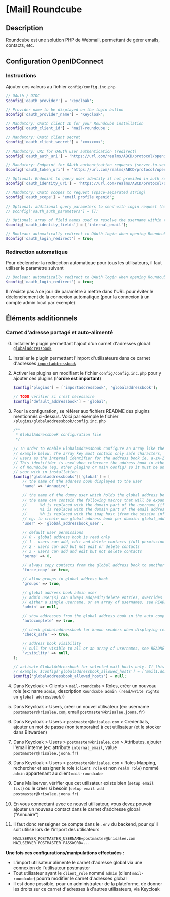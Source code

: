 # [Mail] Roundcube

## Description

Roundcube est une solution PHP de Webmail, permettant de gérer emails, contacts, etc.

## Configuration OpenIDConnect

### Instructions

Ajouter ces valeurs au fichier `config/config.inc.php`
```php
// OAuth / OIDC
$config['oauth_provider'] = 'keycloak';

// Provider name to be displayed on the login button
$config['oauth_provider_name'] = 'Keycloak';

// Mandatory: OAuth client ID for your Roundcube installation
$config['oauth_client_id'] = 'mail-roundcube';

// Mandatory: OAuth client secret
$config['oauth_client_secret'] = 'xxxxxxxx';

// Mandatory: URI for OAuth user authentication (redirect)
$config['oauth_auth_uri'] = 'https://url.com/realms/ABCD/protocol/openid-connect/auth';

// Mandatory: Endpoint for OAuth authentication requests (server-to-server)
$config['oauth_token_uri'] = 'https://url.com/realms/ABCD/protocol/openid-connect/token';

// Optional: Endpoint to query user identity if not provided in auth response
$config['oauth_identity_uri'] = 'https://url.com/realms/ABCD/protocol/openid-connect/userinfo';

// Mandatory: OAuth scopes to request (space-separated string)
$config['oauth_scope'] = 'email profile openid';

// Optional: additional query parameters to send with login request (hash array)
// $config['oauth_auth_parameters'] = [];

// Optional: array of field names used to resolve the username within the identity information
$config['oauth_identity_fields'] = ['internal_email'];

// Boolean: automatically redirect to OAuth login when opening Roundcube without a valid session
$config['oauth_login_redirect'] = true;
```

### Redirection automatique

Pour déclencher la redirection automatique pour tous les utilisateurs, il faut utiliser le paramètre suivant
```php
// Boolean: automatically redirect to OAuth login when opening Roundcube without a valid session
$config['oauth_login_redirect'] = true;
```

Il n'existe pas à ce jour de paramètre à mettre dans l'URL pour éviter le déclenchement de la connexion automatique (pour la connexion à un compte admin local par exemple)

## Éléments additionnels

### **Carnet d'adresse partagé et auto-alimenté**

0. Installer le plugin permettant l'ajout d'un carnet d'adresses global [`globaladdressbook`](https://github.com/johndoh/roundcube-globaladdressbook)
0. Installer le plugin permettant l'import d'utilisateurs dans ce carnet d'adresses [`importaddressbook`](https://github.com/ApitechFR/roundcube-importaddressbook)
0. Activer les plugins en modifiant le fichier `config/config.inc.php` pour y ajouter ces plugins (**l'ordre est important**)
    ```php
    $config['plugins'] = ['importaddressbook', 'globaladdressbook'];

    // TODO vérifier si c'est nécessaire
    $config['default_addressbook'] = 'global';
    ```
0. Pour la configuration, se référer aux fichiers README des plugins mentionnés ci-dessus. Voici par exemple le fichier `/plugins/globaladdressbook/config.inc.php`
    ```php
    /**
     * GlobalAddressbook configuration file
     */

    // In order to enable GlobalAddressbook configure an array like the global
    // example below. The array key must contain only safe characters, this will be
    // users as the internal identifier for the address book ie. a-zA-Z0-9_
    // This identifider is used when reference the address book in other parts
    // of Roundcube (eg. other plugins or main config) so it must be unique within
    // your with in installation.
    $config['globaladdressbooks']['global'] = [
        // the name of the address book displayed to the user
        'name' => 'Annuaire',

        // the name of the dummy user which holds the global address book, if the user does not exist it will be created
        // the name can contain the following macros that will be expanded as follows:
        //      %d is replaced with the domain part of the username (if the username is an email address or default mail domain if not)
        //      %i is replaced with the domain part of the email address from the user's default identity
        //      %h is replaced with the imap host (from the session info)
        // eg. to create one global address book per domain: global_addressbook@%d
        'user' => 'global_addressbook_user',

        // default user permissions
        // 0 - global address book is read only
        // 1 - users can add, edit and delete contacts (full permissions)
        // 2 - users can add but not edit or delete contacts
        // 3 - users can add and edit but not delete contacts
        'perms' => 0,

        // always copy contacts from the global address book to another address book, never move
        'force_copy' => true,

        // allow groups in global address book
        'groups' => true,

        // global address book admin user
        // admin user(s) can always add/edit/delete entries, overrides readonly
        // either a single username, or an array of usernames, see README for more info
        'admin' => null,

        // show addresses from the global address book in the auto complete menu when composing an email
        'autocomplete' => true,

        // check globaladdressbook for known senders when displaying remote inline images
        'check_safe' => true,

        // address book visibility
        // null for visible to all or an array of usernames, see README for more info
        'visibility' => null,
    ];

    // activate GlobalAddressbook for selected mail hosts only. If this is not set all mail hosts are allowed.
    // example: $config['globaladdressbook_allowed_hosts'] = ['mail1.domain.tld', 'mail2.domain.tld'];
    $config['globaladdressbook_allowed_hosts'] = null;
    ```

0. Dans Keycloak > Clients > `mail-roundcube` > Roles, créer un nouveau role (ex: name `admin`, description `Roundcube admin (read/write rights on global addressbook)`)
0. Dans Keycloak > Users, créer un nouvel utilisateur (ex: username `postmaster@krisalee.com`, email `postmaster@krisalee.joona.fr`)
0. Dans Keycloak > Users > `postmaster@krisalee.com` > Credentials, ajouter un mot de passe (non temporaire) à cet utilisateur (et le stocker dans Bitwarden)
0. Dans Keycloak > Users > `postmaster@krisalee.com` > Attributes, ajouter l'email interne (ex: attribute `internal_email`, value `postmaster@krisalee.joona.fr`)
0. Dans Keycloak > Users > `postmaster@krisalee.com` > Roles Mapping, rechercher et assigner le role (`client role` et non `realm role`) nommé `admin` appartenant au client `mail-roundcube`
0. Dans Mailserver, vérifier que cet utilisateur existe bien (`setup email list`) ou le créer si besoin (`setup email add postmaster@krisalee.joona.fr`)
0. En vous connectant avec ce nouvel utilisateur, vous devez pouvoir ajouter un nouveau contact dans le carnet d'addresse global ("Annuaire")
0. Il faut donc renseigner ce compte dans le `.env` du backend, pour qu'il soit utilisé lors de l'import des utilisateurs
    ```
    MAILSERVER_POSTMASTER_USERNAME=postmaster@krisalee.com
    MAILSERVER_POSTMASTER_PASSWORD=...
    ```

**Une fois ces configurations/manipulations effectuées :**
- L'import utilisateur alimente le carnet d'adresse global via une connexion de l'utilisateur postmaster
- Tout utilisateur ayant le `client_role` nommé `admin` (client `mail-roundcube`) pourra modifier le carnet d'adresses global
- Il est donc possible, pour un administrateur de la plateforme, de donner les droits sur ce carnet d'adresses à d'autres utilisateurs, via Keycloak